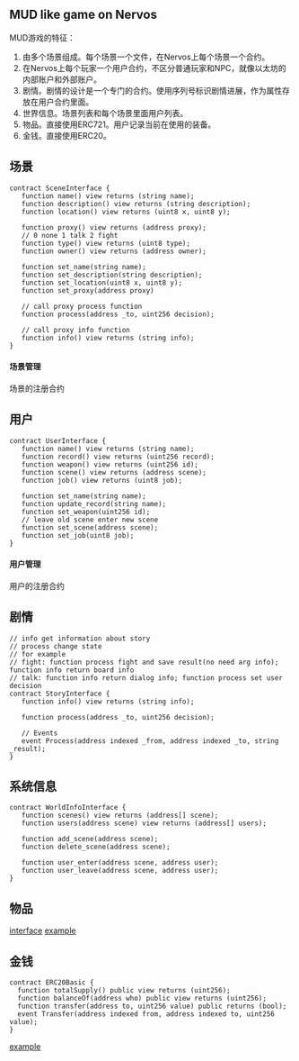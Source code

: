 ## MUD like game on Nervos
MUD游戏的特征：

1. 由多个场景组成。每个场景一个文件，在Nervos上每个场景一个合约。
2. 在Nervos上每个玩家一个用户合约，不区分普通玩家和NPC，就像以太坊的内部账户和外部账户。
3. 剧情。剧情的设计是一个专门的合约。使用序列号标识剧情进展，作为属性存放在用户合约里面。
4. 世界信息。场景列表和每个场景里面用户列表。
5. 物品。直接使用ERC721。用户记录当前在使用的装备。
6. 金钱。直接使用ERC20。


## 场景
```
contract SceneInterface {
   function name() view returns (string name);
   function description() view returns (string description);
   function location() view returns (uint8 x, uint8 y);
   
   function proxy() view returns (address proxy);
   // 0 none 1 talk 2 fight
   function type() view returns (uint8 type);
   function owner() view returns (address owner);

   function set_name(string name);
   function set_description(string description);
   function set_location(uint8 x, uint8 y);
   function set_proxy(address proxy)
   
   // call proxy process function
   function process(address _to, uint256 decision);
   
   // call proxy info function
   function info() view returns (string info);
}
```
#### 场景管理
场景的注册合约

## 用户
```
contract UserInterface {
   function name() view returns (string name);
   function record() view returns (uint256 record);
   function weapon() view returns (uint256 id);
   function scene() view returns (address scene);
   function job() view returns (uint8 job);

   function set_name(string name);
   function update_record(string name);
   function set_weapon(uint256 id);
   // leave old scene enter new scene
   function set_scene(address scene);
   function set_job(uint8 job);
}
```
#### 用户管理
用户的注册合约

## 剧情
```
// info get information about story
// process change state
// for example
// fight: function process fight and save result(no need arg info); function info return board info  
// talk: function info return dialog info; function process set user decision
contract StoryInterface {
   function info() view returns (string info);

   function process(address _to, uint256 decision);

   // Events
   event Process(address indexed _from, address indexed _to, string _result);
}
```

## 系统信息
```
contract WorldInfoInterface {
   function scenes() view returns (address[] scene);
   function users(address scene) view returns (address[] users);
   
   function add_scene(address scene);
   function delete_scene(address scene);
   
   function user_enter(address scene, address user);
   function user_leave(address scene, address user);
}
```

## 物品
[interface](http://erc721.org/)
[example](https://github.com/OpenZeppelin/openzeppelin-solidity/blob/master/contracts/token/ERC721/ERC721Token.sol)
## 金钱
```
contract ERC20Basic {
  function totalSupply() public view returns (uint256);
  function balanceOf(address who) public view returns (uint256);
  function transfer(address to, uint256 value) public returns (bool);
  event Transfer(address indexed from, address indexed to, uint256 value);
}
```
[example](https://github.com/OpenZeppelin/openzeppelin-solidity/blob/master/contracts/token/ERC20/BasicToken.sol)

